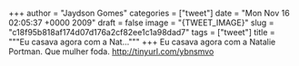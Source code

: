 
+++
author = "Jaydson Gomes"
categories = ["tweet"]
date = "Mon Nov 16 02:05:37 +0000 2009"
draft = false
image = "{TWEET_IMAGE}"
slug = "c18f95b818af174d07d176a2cf82ee1c1a98dad7"
tags = ["tweet"]
title = """Eu casava agora com a Nat..."""
+++
Eu casava agora com a Natalie Portman. Que mulher foda. http://tinyurl.com/ybnsmvo
